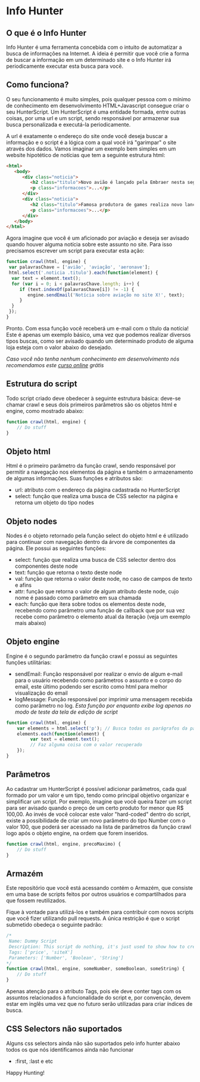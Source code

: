 Info Hunter
=========

## O que é o Info Hunter

Info Hunter é uma ferramenta concebida com o intuito de automatizar a busca de informações na Internet. A ideia é permitir que você crie a forma de buscar a informação em um determinado site e o Info Hunter irá periodicamente executar esta busca para você.

## Como funciona?

O seu funcionamento é muito simples, pois qualquer pessoa com o mínimo de conhecimento em desenvolvimento HTML+Javascript consegue criar o seu HunterScript. Um HunterScript é uma entidade formada, entre outras coisas, por uma url e um script, sendo responsável por armazenar sua busca personalizada e executá-la periodicamente.

A url é exatamente o endereço do site onde você deseja buscar a informação e o script é a lógica com a qual você irá "garimpar" o site através dos dados. Vamos imaginar um exemplo bem simples em um website hipotético de notícias que tem a seguinte estrutura html:

```html
<html>
   <body>
      <div class="noticia">
         <h2 class="titulo">Novo avião é lançado pela Embraer nesta segunda</h2>
         <p class="informacoes">...</p>
      </div>
      <div class="noticia">
         <h2 class="titulo">Famosa produtora de games realiza novo lançamento</h2>
         <p class="informacoes">...</p>
      </div>
   </body>
</html>
```

Agora imagine que você é um aficionado por aviação e deseja ser avisado quando houver alguma notícia sobre este assunto no site. Para isso precisamos escrever um script para executar esta ação:

```javascript
function crawl(html, engine) {
 var palavrasChave = ['avião', 'aviação', 'aeronave'];
 html.select('.noticia .titulo').each(function(element) {
  var text = element.text();
  for (var i = 0; i < palavrasChave.length; i++) {
     if (text.indexOf(palavrasChave[i]) != -1) {
        engine.sendEmail('Notícia sobre aviação no site X!', text);
     }
  }
 });
}
```

Pronto. Com essa função você receberá um e-mail com o título da notícia! Este é apenas um exemplo básico, uma vez que podemos realizar diversos tipos buscas, como ser avisado quando um determinado produto de alguma loja esteja com o valor abaixo do desejado.

*Caso você não tenha nenhum conhecimento em desenvolvimento nós recomendamos este [curso online](http://www.codecademy.com/) grátis*


## Estrutura do script

Todo script criado deve obedecer à seguinte estrutura básica: deve-se chamar crawl e seus dois primeiros parâmetros são os objetos html e engine, como mostrado abaixo:

```javascript
function crawl(html, engine) {
    // Do stuff
}
```
## Objeto html

Html é o primeiro parâmetro da função crawl, sendo responsável por permitir a navegação nos elementos da página e também o armazenamento de algumas informações. Suas funções e atributos são:

* url: atributo com o endereço da página cadastrada no HunterScript
* select: função que realiza uma busca de CSS selector na página e retorna um objeto do tipo nodes

## Objeto nodes

Nodes é o objeto retornado pela função select do objeto html e é utilizado para continuar com navegação dentro da árvore de componentes da página. Ele possui as seguintes funções:

* select: função que realiza uma busca de CSS selector dentro dos componentes deste node
* text: função que retorna o texto deste node
* val: função que retorna o valor deste node, no caso de campos de texto e afins
* attr: função que retorna o valor de algum atributo deste node, cujo nome é passado como parâmetro em sua chamada
* each: função que itera sobre todos os elementos deste node, recebendo como parâmetro uma função de callback que por sua vez recebe como parâmetro o elemento atual da iteração (veja um exemplo mais abaixo)

## Objeto engine

Engine é o segundo parâmetro da função crawl e possui as seguintes funções utilitárias:

* sendEmail: Função responsável por realizar o envio de algum e-mail para o usuário recebendo como parâmetros o assunto e o corpo do email, este último podendo ser escrito como html para melhor visualização do email
* logMessage: Função responsável por imprimir uma mensagem recebida como parâmetro no log. *Esta função por enquanto exibe log apenas no modo de teste da tela de edição de script*

```javascript
function crawl(html, engine) {
    var elements = html.select('p'); // Busca todas os parágrafos da página
    elements.each(function(element) {
         var text = element.text();
         // Faz alguma coisa com o valor recuperado
    });
}
```

## Parâmetros

Ao cadastrar um HunterScript é possível adicionar parâmetros, cada qual formado por um valor e um tipo, tendo como principal objetivo organizar e simplificar um script. Por exemplo, imagine que você queira fazer um script para ser avisado quando o preço de um certo produto for menor que R$ 100,00. Ao invés de você colocar este valor "hard-coded" dentro do script, existe a possibilidade de criar um novo parâmetro do tipo Number com o valor 100, que poderá ser acessado na lista de parâmetros da função crawl logo após o objeto engine, na ordem que forem inseridos.

```javascript
function crawl(html, engine, precoMaximo) {
    // Do stuff
}
```

## Armazém

Este repositório que você está acessando contém o Armazém, que consiste em uma base de scripts feitos por outros usuários e compartilhados para que fossem reutilizados.

Fique à vontade para utilizá-los e também para contribuir com novos scripts que você fizer utilizando pull requests. A única restrição é que o script submetido obedeça o seguinte padrão:

```javascript
/*
 Name: Dummy Script
 Description: This script do nothing, it's just used to show how to create a template script
 Tags: ['price', 'siteX']
 Parameters: ['Number', 'Boolean', 'String']
*/
function crawl(html, engine, someNumber, someBoolean, someString) {
    // Do stuff
}
```

Apenas atenção para o atributo Tags, pois ele deve conter tags com os assuntos relacionados à funcionalidade do script e, por convenção, devem estar em inglês uma vez que no futuro serão utilizadas para criar índices de busca.

## CSS Selectors não suportados

Alguns css selectors ainda não são suportados pelo info hunter abaixo todos os que nós identificamos ainda não funcionar

- :first, :last e etc

Happy Hunting!
